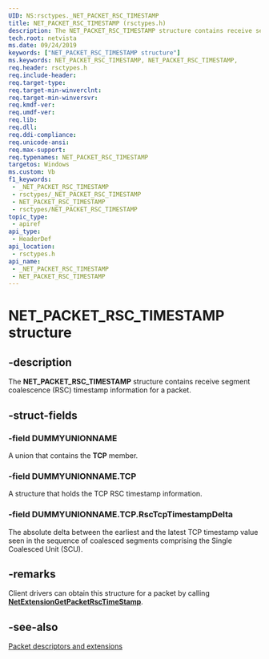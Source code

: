 ```yaml
---
UID: NS:rsctypes._NET_PACKET_RSC_TIMESTAMP
title: NET_PACKET_RSC_TIMESTAMP (rsctypes.h)
description: The NET_PACKET_RSC_TIMESTAMP structure contains receive segment coalescence (RSC) timestamp information for a packet.
tech.root: netvista
ms.date: 09/24/2019
keywords: ["NET_PACKET_RSC_TIMESTAMP structure"]
ms.keywords: NET_PACKET_RSC_TIMESTAMP, NET_PACKET_RSC_TIMESTAMP,
req.header: rsctypes.h
req.include-header: 
req.target-type: 
req.target-min-winverclnt: 
req.target-min-winversvr: 
req.kmdf-ver: 
req.umdf-ver: 
req.lib: 
req.dll: 
req.ddi-compliance: 
req.unicode-ansi: 
req.max-support: 
req.typenames: NET_PACKET_RSC_TIMESTAMP
targetos: Windows
ms.custom: Vb
f1_keywords:
 - _NET_PACKET_RSC_TIMESTAMP
 - rsctypes/_NET_PACKET_RSC_TIMESTAMP
 - NET_PACKET_RSC_TIMESTAMP
 - rsctypes/NET_PACKET_RSC_TIMESTAMP
topic_type:
 - apiref
api_type:
 - HeaderDef
api_location:
 - rsctypes.h
api_name:
 - _NET_PACKET_RSC_TIMESTAMP
 - NET_PACKET_RSC_TIMESTAMP
---
```


# NET_PACKET_RSC_TIMESTAMP structure


## -description

The **NET_PACKET_RSC_TIMESTAMP** structure contains receive segment coalescence (RSC) timestamp information for a packet.

## -struct-fields

### -field DUMMYUNIONNAME

A union that contains the **TCP** member.

### -field DUMMYUNIONNAME.TCP

A structure that holds the TCP RSC timestamp information.

### -field DUMMYUNIONNAME.TCP.RscTcpTimestampDelta

 
The absolute delta between the earliest and the latest TCP timestamp value seen in the sequence of coalesced segments comprising the Single Coalesced Unit (SCU).

## -remarks

Client drivers can obtain this structure for a packet by calling [**NetExtensionGetPacketRscTimeStamp**](../rsc/nf-rsc-netextensiongetpacketrsctimestamp.md).

## -see-also

[Packet descriptors and extensions](/windows-hardware/drivers/netcx/packet-descriptors-and-extensions)

